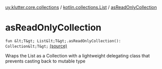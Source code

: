 [uy.klutter.core.collections](../index.md) / [kotlin.collections.List](index.md) / [asReadOnlyCollection](.)


# asReadOnlyCollection
`fun &lt;T&gt; List&lt;T&gt;.asReadOnlyCollection(): Collection&lt;T&gt;` [(source)](https://github.com/kohesive/klutter/blob/master/core-jdk6/src/main/kotlin/uy/klutter/core/common/Immutable.kt#L236)

Wraps the List as a Collection with a lightweight delegating class that prevents casting back to mutable type


